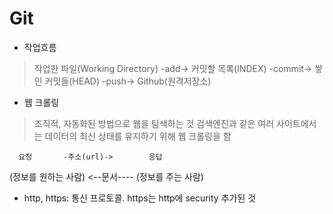 # Git

- 작업흐름
> 작업한 파일(Working Directory) -add-> 커밋할 목록(INDEX) -commit-> 쌓인 커밋들(HEAD) -push-> Github(원격저장소)

- 웹 크롤링
> 조직적, 자동화된 방법으로 웹을 탐색하는 것
> 검색엔진과 같은 여러 사이트에서는 데이터의 최신 상태를 유지하기 위해 웹 크롤링을 함

      요청       -주소(url)->        응답  
(정보를 원하는 사람) <--문서----   (정보를 주는 사람)

- http, https: 통신 프로토콜. https는 http에 security 추가된 것

